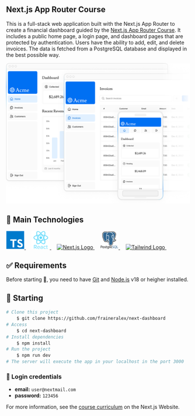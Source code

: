 ## Next.js App Router Course

This is a full-stack web application built with the Next.js App Router to create a financial dashboard guided by the [Next.js App Router Course](https://nextjs.org/learn). It includes a public home page, a login page, and dashboard pages that are protected by authentication. Users have the ability to add, edit, and delete invoices. The data is fetched from a PostgreSQL database and displayed in the best possible way.

<img alt="Example of the dashboard built in the repository" src="https://github.com/fraineralex/next-dashboard/blob/main/public/hero-desktop.png"/>

## :rocket: Main Technologies ##

<a href="https://typescript.org">
  <img width="50" title="TypeScript" alt="TypeScript Logo" src="https://raw.githubusercontent.com/devicons/devicon/master/icons/typescript/typescript-original.svg">
</a> &#xa0; &#xa0;

<a href="https://www.react.org">
  <img width="50" title="React" alt="React Logo" src="https://raw.githubusercontent.com/devicons/devicon/master/icons/react/react-original-wordmark.svg">
</a> &#xa0; &#xa0;

<a href="https://nextjs.org">
  <img width="50" title="Next.js" alt="Next.js Logo" src="https://nextjs.org/favicon.ico">
</a> &#xa0; &#xa0;

<a href="https://postgres.org">
  <img width="50" title="Postgres" alt="postgres Logo" src="https://raw.githubusercontent.com/devicons/devicon/master/icons/postgresql/postgresql-original-wordmark.svg">
</a> &#xa0; &#xa0;

<a href="https://tailwind.org">
  <img width="50" title="Tailwind" alt="Tailwind Logo" src="https://camo.githubusercontent.com/0568e2de313626b2bd9b96f326941b012d45e9a4db1a23aa78bd8036207e57f8/68747470733a2f2f7777772e766563746f726c6f676f2e7a6f6e652f6c6f676f732f7461696c77696e646373732f7461696c77696e646373732d69636f6e2e737667">
</a> &#xa0; &#xa0;

###

## :white_check_mark: Requirements ##

Before starting :checkered_flag:, you need to have [Git](https://git-scm.com) and [Node.js](https://nodejs.org) v18 or heigher installed.

## :checkered_flag: Starting ##

```bash
# Clone this project
    $ git clone https://github.com/fraineralex/next-dashboard
# Access
    $ cd next-dashboard
# Install dependencies
    $ npm install
# Run the project
    $ npm run dev
# The server will execute the app in your localhost in the port 3000
```

### 🎯 Login credentials
- **email:** `user@nextmail.com`
- **password:** `123456`

For more information, see the [course curriculum](https://nextjs.org/learn) on the Next.js Website.
